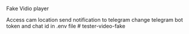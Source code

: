 Fake Vidio player

Access cam
location 
send notification to telegram
change telegram bot token and chat id in .env file
#   t e s t e r - v i d e o - f a k e  
 